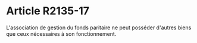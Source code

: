 # Article R2135-17

<p align="left">
  L'association de gestion du fonds paritaire ne peut posséder d'autres biens que ceux nécessaires à son fonctionnement.
</p>